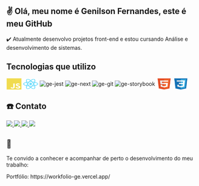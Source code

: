
<h2>✌️ Olá, meu nome é Genilson Fernandes, este é meu GitHub</h2>
<div>
  ✔️ Atualmente desenvolvo projetos front-end e estou cursando Análise e desenvolvimento de sistemas.
</div>
 <h2>Tecnologias que utilizo</h2>
 <div>
  <img align="center" alt="ge-Js" height="30" width="40" src="https://raw.githubusercontent.com/devicons/devicon/master/icons/javascript/javascript-plain.svg">
  <img align="center" alt="ge-React" height="30" width="40" src="https://raw.githubusercontent.com/devicons/devicon/master/icons/react/react-original.svg">
  <img align="center" alt="ge-jest" height="30" width="40" src="https://cdn.jsdelivr.net/gh/devicons/devicon/icons/jest/jest-plain.svg" />
  <img align="center" alt="ge-next" height="30" width="40" src="https://www.creative-tim.com/assets/icon-nextjs-2a1bcdd2079d47a4f10c5620632a7994b8544ca0d5e5f11049e9c542142ca82b.jpg" />
  <img align="center" alt="ge-git" height="30" width="40" src="https://cdn.jsdelivr.net/gh/devicons/devicon/icons/git/git-original.svg" />
  <img align="center" alt="ge-storybook" height="30" width="40" src="https://cdn.jsdelivr.net/gh/devicons/devicon/icons/storybook/storybook-original.svg" />
  <img align="center" alt="ge-HTML" height="30" width="40" src="https://raw.githubusercontent.com/devicons/devicon/master/icons/html5/html5-original.svg" />
  <img align="center" alt="ge-CSS" height="30" width="40" src="https://raw.githubusercontent.com/devicons/devicon/master/icons/css3/css3-original.svg" />
</div>
  <h2>☎️ Contato </h2>
<div style="display: inline;">
  <a href="https://www.instagram.com/geecods/" target="_blank">
    <img
    src="https://img.shields.io/badge/-Instagram-%23E4405F?style=for-the-badge&logo=instagram&logoColor=white"
    target="_blank">
  </a>
  <a href="mailto:geniilsonfernandes@gmail.com">
    <img
    src="https://img.shields.io/badge/-Gmail-%23333?style=for-the-badge&logo=gmail&logoColor=white"
    target="_blank">
  </a>
  <a href="https://www.linkedin.com/in/genilson-fernandes/" target="_blank">
    <img
    src="https://img.shields.io/badge/-LinkedIn-%230077B5?style=for-the-badge&logo=linkedin&logoColor=white"
    target="_blank">
  </a>
  <a href="https://api.whatsapp.com/send?phone=5522996021627" target="_blank">
    <img
    src="https://img.shields.io/badge/-WhatsApp-%25D366?style=for-the-badge&logo=whatsapp&logoColor=white"
    target="_blank">
  </a>
</div>

<h2> 👋 </h2>
Te convido a conhecer e acompanhar de perto o desenvolvimento do meu trabalho:
<p>
Portfólio: https://workfolio-ge.vercel.app/
</p>


  
  
  

